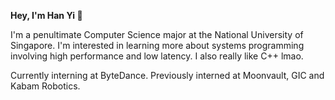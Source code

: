 **Hey, I'm Han Yi 👋**

I'm a penultimate Computer Science major at the National University of Singapore. I'm interested in learning more about systems programming involving high performance and low latency. I also really like C++ lmao.

Currently interning at ByteDance. Previously interned at Moonvault, GIC and Kabam Robotics.

<!-- <div align="center">
    <img height=160 src="https://github-readme-stats.vercel.app/api?username=yhanyi&show_icons=true&theme=tokyonight&border_radius=10" alt="Github Statistics" />
    <img height=160 src="https://github-readme-stats.vercel.app/api/top-langs/?username=yhanyi&hide=jupyter%20notebook,html,css,javascript,dockerfile,makefile,glsl&layout=compact&langs_count=8&theme=tokyonight&border_radius=10&size_weight=0.5&count_weight=0.5&" alt="Top Languages" />
</div> -->
